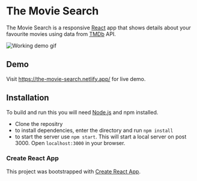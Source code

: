 # The Movie Search
The Movie Search is a responsive [React](https://reactjs.org/) app that shows details about your favourite movies using data from [TMDb](https://www.themoviedb.org) API.

![Working demo gif](./screenshots/demo1.gif)

## Demo
Visit https://the-movie-search.netlify.app/ for live demo.


## Installation
To build and run this you will need [Node.js](https://nodejs.org/en/) and npm installed.

* Clone the repositry
* to install dependencies, enter the directory and run ```npm install```
* to start the server use ```npm start```. This will start a local server on post 3000. Open ```localhost:3000``` in your browser.

### Create React App
This project was bootstrapped with [Create React App](https://github.com/facebook/create-react-app).
